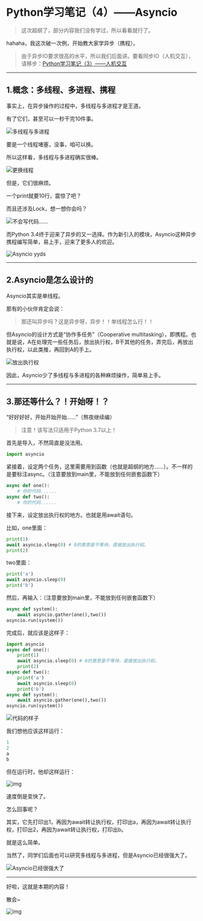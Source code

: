 # Python学习笔记（4）——Asyncio

> 这次超纲了，部分内容我们没有学过，所以看看就行了。

hahaha，我这次破一次例，开始教大家学异步（携程）。

> 由于异步IO要求很高的水平，所以我们后面讲。要看同步IO（人机交互），请移步：[Python学习笔记（3）——人机交互](3.md)

------

## 1.概念：多线程、多进程、携程

事实上，在异步操作的过程中，多线程与多进程才是王道。

有了它们，甚至可以一秒干完10件事。

![多线程与多进程](https://pic3.zhimg.com/80/v2-c947497cdc98534ab6e70ba40fb370f6_720w.jpg)

要是一个线程堵塞，没事，咱可以换。

所以这样看，多线程与多进程确实很棒。

![更换线程](https://pic3.zhimg.com/80/v2-71bc7c614bdd75f036885c2d661f9a5e_720w.jpg)

但是，它们很麻烦。

一个print就要10行，震惊了吧？

而且还涉及Lock，想一想你会吗？

![不会写代码……](https://pic2.zhimg.com/80/v2-11e0793f7bf074c2fe527898d84aaaf5_720w.jpg)

而Python 3.4终于迎来了异步的又一选择。作为新引入的模块，Asyncio这种异步携程编写简单，易上手，迎来了更多人的欢迎。

![Asyncio yyds](https://pic1.zhimg.com/80/v2-96df99815a85553aa0c8f18a3c6fd13c_720w.jpg)

------

## 2.Asyncio是怎么设计的

Asyncio其实是单线程。

那有的小伙伴肯定会说：

> 那还叫异步吗？这是异步呀，异步！！单线程怎么行！！

但Asyncio的设计方式是“协作多任务”（Cooperative multitasking），即携程。也就是说，A在处理完一些任务后，放出执行权，B干其他的任务，弄完后，再放出执行权，以此类推，再回到A的手上。

![放出执行权](https://pic2.zhimg.com/80/v2-9c130d9a15a953091e3a17a18e5228d5_720w.jpg)

因此，Asyncio少了多线程与多进程的各种麻烦操作，简单易上手。

------

## 3.那还等什么？！开始呀！？

“好好好好，开始开始开始......”（熬夜继续编）

> 注意！该写法只适用于Python 3.7以上！

首先是导入，不然简直是没法用。

```python
import asyncio
```

紧接着，设定两个任务，这里需要用到函数（也就是超纲的地方……）。不一样的是要标注async。（注意要放到main里，不能放到任何嵌套函数下）

```python
async def one():
    # 你的代码......
async def two():
    # 你的代码......
```

接下来，设定放出执行权的地方。也就是用await语句。

比如，one里面：

```python
print(1)
await asyncio.sleep(0) # 0的意思是不等待，直接放出执行权。
print(2)
```

two里面：

```python
print('a')
await asyncio.sleep(0)
print('b')
```

然后，再输入：（注意要放到main里，不能放到任何嵌套函数下）

```python
async def system():
    await asyncio.gather(one(),two())
asyncio.run(system())
```

完成后，就应该是这样子：

```python
import asyncio
async def one():
    print(1)
    await asyncio.sleep(0) # 0的意思是不等待，直接放出执行权。
    print(2)
async def two():
    print('a')
    await asyncio.sleep(0)
    print('b')
async def system():
    await asyncio.gather(one(),two())
asyncio.run(system())
```



![代码的样子](https://pic4.zhimg.com/80/v2-747769dce56b8cb7d3332620c66e768b_720w.jpg)

我们想他应该这样运行：

```python
1
2
a
b
```

但在运行时，他却这样运行：

![img](https://pic3.zhimg.com/80/v2-a8c765f5611f630e355ce363c21757ea_720w.jpg)

速度倒是变快了。

怎么回事呢？

其实，它先打印出1，再因为await转让执行权，打印出a，再因为await转让执行权，打印出2，再因为await转让执行权，打印出b。

就是这么简单。

当然了，同学们后面也可以研究多线程与多进程，但是Asyncio已经很强大了。

![Asyncio已经很强大了](https://pic1.zhimg.com/80/v2-4abd78c135b7a783ec6fc77ab3efdbfc_720w.jpg)

------

好啦，这就是本期的内容！

散会~

![img](https://pic1.zhimg.com/80/v2-36202fd521f30e7b74a4c2093fa128ec_720w.jpg)

